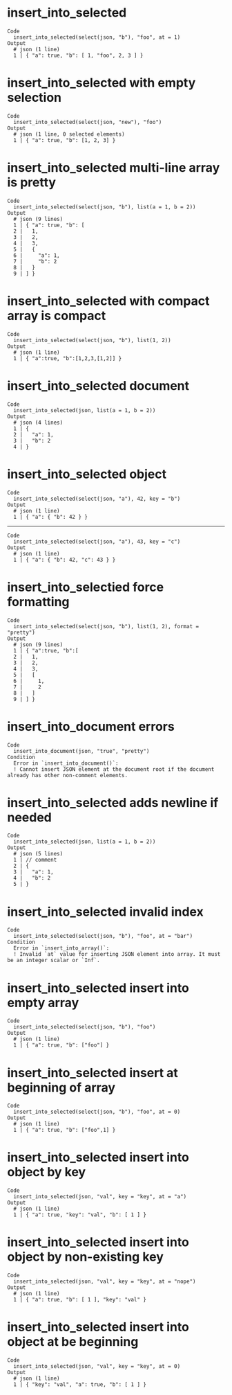 # insert_into_selected

    Code
      insert_into_selected(select(json, "b"), "foo", at = 1)
    Output
      # json (1 line)
      1 | { "a": true, "b": [ 1, "foo", 2, 3 ] }

# insert_into_selected with empty selection

    Code
      insert_into_selected(select(json, "new"), "foo")
    Output
      # json (1 line, 0 selected elements)
      1 | { "a": true, "b": [1, 2, 3] }

# insert_into_selected multi-line array is pretty

    Code
      insert_into_selected(select(json, "b"), list(a = 1, b = 2))
    Output
      # json (9 lines)
      1 | { "a": true, "b": [
      2 |   1,
      3 |   2,
      4 |   3,
      5 |   {
      6 |     "a": 1,
      7 |     "b": 2
      8 |   }
      9 | ] }

# insert_into_selected with compact array is compact

    Code
      insert_into_selected(select(json, "b"), list(1, 2))
    Output
      # json (1 line)
      1 | { "a":true, "b":[1,2,3,[1,2]] }

# insert_into_selected document

    Code
      insert_into_selected(json, list(a = 1, b = 2))
    Output
      # json (4 lines)
      1 | {
      2 |   "a": 1,
      3 |   "b": 2
      4 | }

# insert_into_selected object

    Code
      insert_into_selected(select(json, "a"), 42, key = "b")
    Output
      # json (1 line)
      1 | { "a": { "b": 42 } } 

---

    Code
      insert_into_selected(select(json, "a"), 43, key = "c")
    Output
      # json (1 line)
      1 | { "a": { "b": 42, "c": 43 } } 

# insert_into_selectied force formatting

    Code
      insert_into_selected(select(json, "b"), list(1, 2), format = "pretty")
    Output
      # json (9 lines)
      1 | { "a":true, "b":[
      2 |   1,
      3 |   2,
      4 |   3,
      5 |   [
      6 |     1,
      7 |     2
      8 |   ]
      9 | ] }

# insert_into_document errors

    Code
      insert_into_document(json, "true", "pretty")
    Condition
      Error in `insert_into_document()`:
      ! Cannot insert JSON element at the document root if the document already has other non-comment elements.

# insert_into_selected adds newline if needed

    Code
      insert_into_selected(json, list(a = 1, b = 2))
    Output
      # json (5 lines)
      1 | // comment
      2 | {
      3 |   "a": 1,
      4 |   "b": 2
      5 | }

# insert_into_selected invalid index

    Code
      insert_into_selected(select(json, "b"), "foo", at = "bar")
    Condition
      Error in `insert_into_array()`:
      ! Invalid `at` value for inserting JSON element into array. It must be an integer scalar or `Inf`.

# insert_into_selected insert into empty array

    Code
      insert_into_selected(select(json, "b"), "foo")
    Output
      # json (1 line)
      1 | { "a": true, "b": ["foo"] }

# insert_into_selected insert at beginning of array

    Code
      insert_into_selected(select(json, "b"), "foo", at = 0)
    Output
      # json (1 line)
      1 | { "a": true, "b": ["foo",1] }

# insert_into_selected insert into object by key

    Code
      insert_into_selected(json, "val", key = "key", at = "a")
    Output
      # json (1 line)
      1 | { "a": true, "key": "val", "b": [ 1 ] }

# insert_into_selected insert into object by non-existing key

    Code
      insert_into_selected(json, "val", key = "key", at = "nope")
    Output
      # json (1 line)
      1 | { "a": true, "b": [ 1 ], "key": "val" }

# insert_into_selected insert into object at be beginning

    Code
      insert_into_selected(json, "val", key = "key", at = 0)
    Output
      # json (1 line)
      1 | { "key": "val", "a": true, "b": [ 1 ] }

